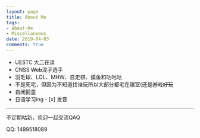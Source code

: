 ```yaml
---
layout: page
title: About Me
tags: 
- About-Me
- Miscellaneous
date: 2019-04-03
comments: true
---
```



* UESTC 大二在读
* CNSS ~~Web~~混子选手
* 羽毛球、LOL、MHW、自走棋、摸鱼和咕咕咕
* 不是死宅，但因为不知道找谁玩所以大部分都宅在寝室(~~还是游戏好玩~~
* 自闭鹅童
* 日语学习ing - [x] 发音

---

不定期咕新，欢迎一起交流QAQ

QQ: 1499518089